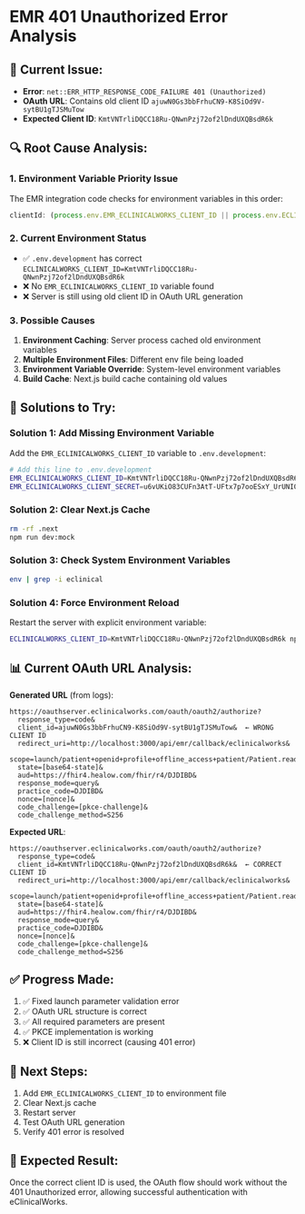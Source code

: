# EMR 401 Unauthorized Error Analysis

## 🚨 **Current Issue:**
- **Error**: `net::ERR_HTTP_RESPONSE_CODE_FAILURE 401 (Unauthorized)`
- **OAuth URL**: Contains old client ID `ajuwN0Gs3bbFrhuCN9-K8SiOd9V-sytBU1gTJSMuTow`
- **Expected Client ID**: `KmtVNTrliDQCC18Ru-QNwnPzj72of2lDndUXQBsdR6k`

## 🔍 **Root Cause Analysis:**

### 1. **Environment Variable Priority Issue**
The EMR integration code checks for environment variables in this order:
```typescript
clientId: (process.env.EMR_ECLINICALWORKS_CLIENT_ID || process.env.ECLINICALWORKS_CLIENT_ID || "").trim().replace(/\s+/g, ''),
```

### 2. **Current Environment Status**
- ✅ `.env.development` has correct `ECLINICALWORKS_CLIENT_ID=KmtVNTrliDQCC18Ru-QNwnPzj72of2lDndUXQBsdR6k`
- ❌ No `EMR_ECLINICALWORKS_CLIENT_ID` variable found
- ❌ Server is still using old client ID in OAuth URL generation

### 3. **Possible Causes**
1. **Environment Caching**: Server process cached old environment variables
2. **Multiple Environment Files**: Different env file being loaded
3. **Environment Variable Override**: System-level environment variables
4. **Build Cache**: Next.js build cache containing old values

## 🔧 **Solutions to Try:**

### Solution 1: Add Missing Environment Variable
Add the `EMR_ECLINICALWORKS_CLIENT_ID` variable to `.env.development`:

```bash
# Add this line to .env.development
EMR_ECLINICALWORKS_CLIENT_ID=KmtVNTrliDQCC18Ru-QNwnPzj72of2lDndUXQBsdR6k
EMR_ECLINICALWORKS_CLIENT_SECRET=u6vUKiO83CUFn3AtT-UFtx7p7ooESxY_UrUNI0yVTxmQINwGp9XElEVvOOD7kyPC
```

### Solution 2: Clear Next.js Cache
```bash
rm -rf .next
npm run dev:mock
```

### Solution 3: Check System Environment Variables
```bash
env | grep -i eclinical
```

### Solution 4: Force Environment Reload
Restart the server with explicit environment variable:
```bash
ECLINICALWORKS_CLIENT_ID=KmtVNTrliDQCC18Ru-QNwnPzj72of2lDndUXQBsdR6k npm run dev:mock
```

## 📊 **Current OAuth URL Analysis:**

**Generated URL** (from logs):
```
https://oauthserver.eclinicalworks.com/oauth/oauth2/authorize?
  response_type=code&
  client_id=ajuwN0Gs3bbFrhuCN9-K8SiOd9V-sytBU1gTJSMuTow&  ← WRONG CLIENT ID
  redirect_uri=http://localhost:3000/api/emr/callback/eclinicalworks&
  scope=launch/patient+openid+profile+offline_access+patient/Patient.read&
  state=[base64-state]&
  aud=https://fhir4.healow.com/fhir/r4/DJDIBD&
  response_mode=query&
  practice_code=DJDIBD&
  nonce=[nonce]&
  code_challenge=[pkce-challenge]&
  code_challenge_method=S256
```

**Expected URL**:
```
https://oauthserver.eclinicalworks.com/oauth/oauth2/authorize?
  response_type=code&
  client_id=KmtVNTrliDQCC18Ru-QNwnPzj72of2lDndUXQBsdR6k&  ← CORRECT CLIENT ID
  redirect_uri=http://localhost:3000/api/emr/callback/eclinicalworks&
  scope=launch/patient+openid+profile+offline_access+patient/Patient.read&
  state=[base64-state]&
  aud=https://fhir4.healow.com/fhir/r4/DJDIBD&
  response_mode=query&
  practice_code=DJDIBD&
  nonce=[nonce]&
  code_challenge=[pkce-challenge]&
  code_challenge_method=S256
```

## ✅ **Progress Made:**
1. ✅ Fixed launch parameter validation error
2. ✅ OAuth URL structure is correct
3. ✅ All required parameters are present
4. ✅ PKCE implementation is working
5. ❌ Client ID is still incorrect (causing 401 error)

## 🎯 **Next Steps:**
1. Add `EMR_ECLINICALWORKS_CLIENT_ID` to environment file
2. Clear Next.js cache
3. Restart server
4. Test OAuth URL generation
5. Verify 401 error is resolved

## 🚀 **Expected Result:**
Once the correct client ID is used, the OAuth flow should work without the 401 Unauthorized error, allowing successful authentication with eClinicalWorks.
